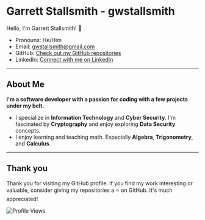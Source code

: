 # Garrett Stallsmith - gwstallsmith

Hello, I'm Garrett Stallsmith! 👋
- Pronouns: He/Him
- Email: [gwstallsmith@gmail.com](gwstallsmith@gmail.com)
- GitHub: [Check out my GitHub repositories](https://github.com/gwstallsmith?tab=repositories)
- LinkedIn: [Connect with me on LinkedIn](https://www.linkedin.com/in/garrett-stallsmith-215237204/)

<hr>

## About Me

**I'm a software developer with a passion for coding with a few projects under my belt.**

- I specialize in __Information Technology__ and __Cyber Security__. I'm fascinated by __Cryptography__ and enjoy exploring __Data Security__ concepts.
- I enjoy learning and teaching math. Especially __Algebra__, __Trigonometry__, and __Calculus__.
<hr>

<!--
![Resume](resume.jpg)
<hr>
-->

## Thank you

Thank you for visiting my GitHub profile. If you find my work interesting or valuable, consider giving my repositories a ⭐️ on GitHub. It's much appreciated!

![Profile Views](https://komarev.com/ghpvc/?username=gwstallsmith&color=blue)

